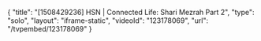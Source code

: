 {
    "title": "[1508429236] HSN | Connected Life: Shari Mezrah Part 2",
    "type": "solo",
    "layout": "iframe-static",
    "videoId": "123178069",
    "url": "\/tvpembed\/123178069"
}